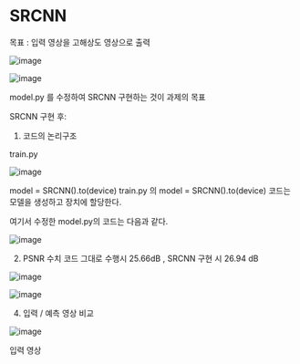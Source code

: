 # SRCNN

목표 : 입력 영상을 고해상도 영상으로 출력




![image](https://github.com/Suzi2n/SRCNN/assets/102611647/f7c93593-0ad4-4f2f-a74d-a07a4c5a9d6c)



![image](https://github.com/Suzi2n/SRCNN/assets/102611647/6bc10a01-4ce1-470a-b0f7-bea7b6626148)




model.py 를 수정하여 SRCNN 구현하는 것이 과제의 목표




SRCNN 구현 후:


1. 코드의 논리구조


train.py

![image](https://github.com/Suzi2n/SRCNN/assets/102611647/f9cba074-2fcb-4fd5-8aaa-7ee3f55cecff)


model = SRCNN().to(device)
train.py 의 model = SRCNN().to(device) 코드는 모델을 생성하고 장치에 할당한다.



여기서 수정한 model.py의 코드는 다음과 같다.



![image](https://github.com/Suzi2n/SRCNN/assets/102611647/529aad9b-2d73-4271-a5ec-99cf1c668b42)






2. PSNR 수치
코드 그대로 수행시 25.66dB , SRCNN 구현 시 26.94 dB



![image](https://github.com/Suzi2n/SRCNN/assets/102611647/5466404c-067b-4acb-b25b-635065614176)


![image](https://github.com/Suzi2n/SRCNN/assets/102611647/24e1d4a0-738f-4698-a537-e254fcf3de99)



4. 입력 / 예측 영상 비교

![image](https://github.com/Suzi2n/SRCNN/assets/102611647/10ba84c2-5a2f-41f4-aa45-539da0289cd4)


입력 영상
